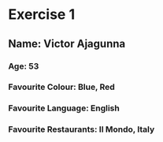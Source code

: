 # Exercise 1

## **Name:** Victor Ajagunna
### **Age:** 53
### **Favourite Colour:** Blue, Red
### **Favourite Language:** English
### **Favourite Restaurants:** Il Mondo, Italy
